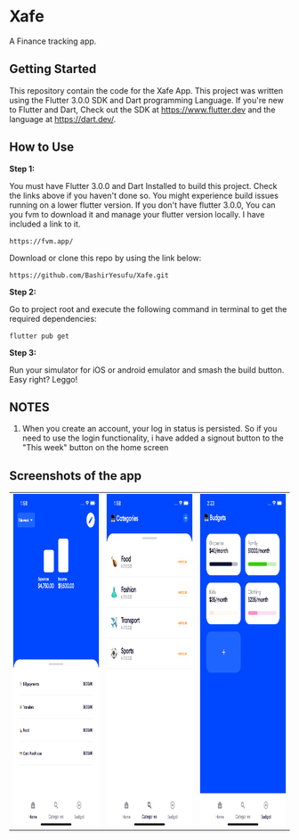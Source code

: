 # Xafe

A Finance tracking app.

## Getting Started
This repository contain the code for the Xafe App. This project was written using the Flutter 3.0.0 SDK and Dart programming Language. If you're new to Flutter and Dart, Check out the SDK at https://www.flutter.dev and the language at https://dart.dev/.

## How to Use 

**Step 1:**


You must have Flutter 3.0.0 and Dart Installed to build this project. Check the links above if you haven't done so. You might experience build issues running on a lower flutter version. If you don't have flutter 3.0.0, You can you fvm to download it and manage your flutter version locally. I have included a link to it.

```
https://fvm.app/
```

Download or clone this repo by using the link below:

```
https://github.com/BashirYesufu/Xafe.git
```

**Step 2:**

Go to project root and execute the following command in terminal to get the required dependencies: 

```
flutter pub get 
```

**Step 3:**

Run your simulator for iOS or android emulator and smash the build button. Easy right? Leggo!

## NOTES
1. When you create an account, your log in status is persisted. So if you need to use the login functionality, i have added a signout button to the "This week" button on the home screen

## Screenshots of the app
<table>
 <tr>
  <td>
   <img align="left" alt="IMG" src="https://github.com/BashirYesufu/Xafe/blob/development/documentation/1.png" width="400" height="600" />
  </td>
  <td>
    <img align="center" alt="IMG" src="https://github.com/BashirYesufu/Xafe/blob/development/documentation/2.png" width="400" height="600" />
  </td>
   <td>
    <img align="right" alt="IMG" src="https://github.com/BashirYesufu/Xafe/blob/development/documentation/3.png" width="400" height="600" />
  </td>
 </tr>
</table>
